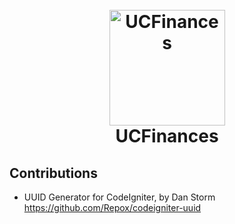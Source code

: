 <h1 align="center">
  <br>
  <img alt="UCFinances" title="UCFinances" src="../master/app/src/images/crest-with-text.svg" height="185px">
  <br>
  UCFinances
  <br>
</h1>


## Contributions
- UUID Generator for CodeIgniter, by Dan Storm
https://github.com/Repox/codeigniter-uuid
